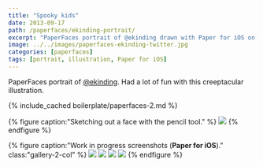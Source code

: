 ```yaml
---
title: "Spooky kids"
date: 2013-09-17
path: /paperfaces/ekinding-portrait/
excerpt: "PaperFaces portrait of @ekinding drawn with Paper for iOS on an iPad."
image: ../../images/paperfaces-ekinding-twitter.jpg
categories: [paperfaces]
tags: [portrait, illustration, Paper for iOS]
---
```


PaperFaces portrait of [@ekinding](https://twitter.com/ekinding). Had a lot of fun with this creeptacular illustration.

{% include_cached boilerplate/paperfaces-2.md %}

{% figure caption:"Sketching out a face with the pencil tool." %}
[![](../../images/paperfaces-ekinding-process-1-750.jpg)](../../images/paperfaces-ekinding-process-1-lg.jpg)
{% endfigure %}

{% figure caption:"Work in progress screenshots (**Paper for iOS**)." class:"gallery-2-col" %}
[![](../../images/paperfaces-ekinding-process-2-600.jpg)](../../images/paperfaces-ekinding-process-2-lg.jpg)
[![](../../images/paperfaces-ekinding-process-3-600.jpg)](../../images/paperfaces-ekinding-process-3-lg.jpg)
[![](../../images/paperfaces-ekinding-process-4-600.jpg)](../../images/paperfaces-ekinding-process-4-lg.jpg)
[![](../../images/paperfaces-ekinding-process-5-600.jpg)](../../images/paperfaces-ekinding-process-5-lg.jpg)
{% endfigure %}
